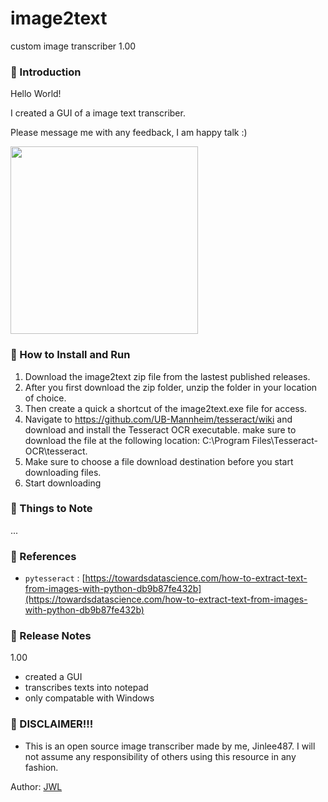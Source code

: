 

# image2text
custom image transcriber 1.00
### 👋 Introduction 

Hello World! 

I created a GUI of a image text transcriber. 

Please message me with any feedback, I am happy talk :)

<img src="https://user-images.githubusercontent.com/46912607/123530272-538d3880-d733-11eb-8995-ca53663aa80d.png" width="300">

### 📑 How to Install and Run

1. Download the image2text zip file from the lastest published releases.
2. After you first download the zip folder, unzip the folder in your location of choice.
3. Then create a quick a shortcut of the image2text.exe file for access.
4. Navigate to https://github.com/UB-Mannheim/tesseract/wiki and download and install the Tesseract OCR executable.
    make sure to download the file at the following location: C:\Program Files\Tesseract-OCR\tesseract.
5. Make sure to choose a file download destination before you start downloading files.
6. Start downloading
### 📑 Things to Note 

...
### 📑 References
- `pytesseract` : [https://towardsdatascience.com/how-to-extract-text-from-images-with-python-db9b87fe432b](https://towardsdatascience.com/how-to-extract-text-from-images-with-python-db9b87fe432b)
### 📑 Release Notes
1.00
- created a GUI 
- transcribes texts into notepad
- only compatable with Windows

### 👋 DISCLAIMER!!!
- This is an open source image transcriber made by me, Jinlee487.
I will not assume any responsibility of others using this resource in any fashion.

Author: <a href="https://github.com/jinlee487">JWL</a>
